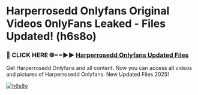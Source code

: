 # Harperrosedd Onlyfans Original Videos 0nlyFans Leaked - Files Updated! (h6s8o)

<h3>🔴 CLICK HERE 🌐==►► <a href="https://tinyurl.com/ehrbuxhb" rel="nofollow">Harperrosedd Onlyfans Updated Files</a></h3>

Get Harperrosedd Onlyfans and all content. Now you can access all videos and pictures of Harperrosedd Onlyfans. New Updated Files 2025!

[![h6s8o](https://i.imgur.com/lVYEuWS.gif)](https://tinyurl.com/ehrbuxhb)
